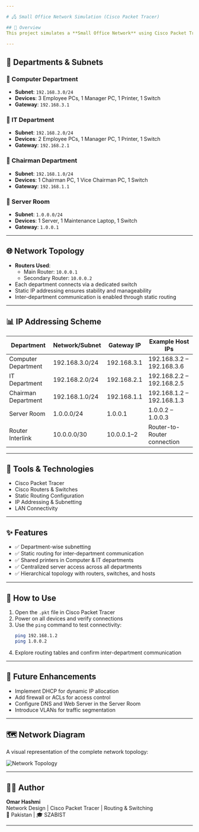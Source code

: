 ```yaml
---

# 🖧 Small Office Network Simulation (Cisco Packet Tracer)

## 📌 Overview
This project simulates a **Small Office Network** using Cisco Packet Tracer. It connects multiple departments within an organization through routing, switching, and static IP addressing. Each department operates within its own subnet, with dedicated routers, switches, and shared resources like printers and servers — reflecting a realistic office infrastructure.

---
```


## 🏢 Departments & Subnets

### 🔹 Computer Department
- **Subnet**: `192.168.3.0/24`
- **Devices**: 3 Employee PCs, 1 Manager PC, 1 Printer, 1 Switch
- **Gateway**: `192.168.3.1`

### 🔹 IT Department
- **Subnet**: `192.168.2.0/24`
- **Devices**: 2 Employee PCs, 1 Manager PC, 1 Printer, 1 Switch
- **Gateway**: `192.168.2.1`

### 🔹 Chairman Department
- **Subnet**: `192.168.1.0/24`
- **Devices**: 1 Chairman PC, 1 Vice Chairman PC, 1 Switch
- **Gateway**: `192.168.1.1`

### 🔹 Server Room
- **Subnet**: `1.0.0.0/24`
- **Devices**: 1 Server, 1 Maintenance Laptop, 1 Switch
- **Gateway**: `1.0.0.1`

---

## 🌐 Network Topology

- **Routers Used**:
  - Main Router: `10.0.0.1`
  - Secondary Router: `10.0.0.2`
- Each department connects via a dedicated switch
- Static IP addressing ensures stability and manageability
- Inter-department communication is enabled through static routing

---

## 📊 IP Addressing Scheme

| Department           | Network/Subnet   | Gateway IP     | Example Host IPs             |
|----------------------|------------------|----------------|------------------------------|
| Computer Department  | 192.168.3.0/24   | 192.168.3.1    | 192.168.3.2 – 192.168.3.6    |
| IT Department        | 192.168.2.0/24   | 192.168.2.1    | 192.168.2.2 – 192.168.2.5    |
| Chairman Department  | 192.168.1.0/24   | 192.168.1.1    | 192.168.1.2 – 192.168.1.3    |
| Server Room          | 1.0.0.0/24       | 1.0.0.1        | 1.0.0.2 – 1.0.0.3            |
| Router Interlink     | 10.0.0.0/30      | 10.0.0.1–2     | Router-to-Router connection  |

---

## 🧰 Tools & Technologies

- Cisco Packet Tracer
- Cisco Routers & Switches
- Static Routing Configuration
- IP Addressing & Subnetting
- LAN Connectivity

---

## ✨ Features

- ✅ Department-wise subnetting
- ✅ Static routing for inter-department communication
- ✅ Shared printers in Computer & IT departments
- ✅ Centralized server access across all departments
- ✅ Hierarchical topology with routers, switches, and hosts

---

## 🚀 How to Use

1. Open the `.pkt` file in Cisco Packet Tracer
2. Power on all devices and verify connections
3. Use the `ping` command to test connectivity:
   ```bash
   ping 192.168.1.2
   ping 1.0.0.2
   ```
4. Explore routing tables and confirm inter-department communication

---

## 🔧 Future Enhancements

- Implement DHCP for dynamic IP allocation
- Add firewall or ACLs for access control
- Configure DNS and Web Server in the Server Room
- Introduce VLANs for traffic segmentation

---

## 🗺️ Network Diagram

A visual representation of the complete network topology:

![Network Topology](https://github.com/user-attachments/assets/0b317b02-1cd6-420e-a4a4-2803ba04d3b5)

---

## 👨‍💻 Author

**Omar Hashmi**  
Network Design | Cisco Packet Tracer | Routing & Switching  
📍 Pakistan | 🎓 SZABIST 

---
